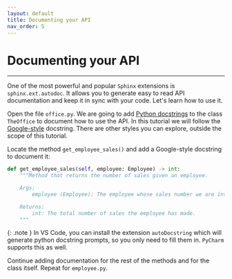 ```yaml
---
layout: default
title: Documenting your API
nav_order: 5
---
```


# Documenting your API

---

One of the most powerful and popular `Sphinx` extensions is `sphinx.ext.autodoc`. It allows you to
generate easy to read API documentation and keep it in sync with your code. Let's learn how to use
it.

Open the file `office.py`. We are going to add
[Python docstrings](https://peps.python.org/pep-0257/) to the class `TheOffice` to document how to use the
API. In this tutorial we will follow the
[Google-style](https://sphinxcontrib-napoleon.readthedocs.io/en/latest/example_google.html)
docstring. There are other styles you can explore, outside the scope of this tutorial.

Locate the method `get_employee_sales()` and add a Google-style docstring to document it:

```py
def get_employee_sales(self, employee: Employee) -> int:
    """Method that returns the number of sales given an employee.

    Args:
        employee (Employee): The employee whose sales number we are interested in.

    Returns:
        int: The total number of sales the employee has made.
    """
```

{: .note }
In VS Code, you can install the extension `autoDocstring` which will generate python
docstring prompts, so you only need to fill them in. `PyCharm` supports this as well.

Continue adding documentation for the rest of the methods and for the class itself. Repeat for `employee.py`.
